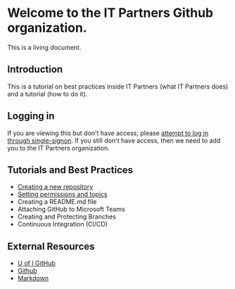 # Welcome to the IT Partners Github organization. 

This is a living document. 

## Introduction

This is a tutorial on best practices inside IT Partners (what IT Partners does) and a tutorial (how to do it). 

## Logging in

If you are viewing this but don't have access, please [attempt to log in through single-signon](https://github.com/orgs/itpartnersillinois/sso). If you still don't have access, then we need to add you to the IT Partners organization. 

## Tutorials and Best Practices
* [Creating a new repository](https://github.com/itpartnersillinois/tutorial/blob/master/Creating_Repository.md)
* [Setting permissions and topics](https://github.com/itpartnersillinois/tutorial/blob/master/Setting_Permissions_and_Topics.md)
* Creating a README.md file 
* Attaching GitHub to Microsoft Teams 
* Creating and Protecting Branches 
* Continuous Integration (CI/CD) 

## External Resources
* [U of I GitHub](https://web.uillinois.edu/github)
* [Github](https://guides.github.com/activities/hello-world/)
* [Markdown](https://www.markdowntutorial.com/)

